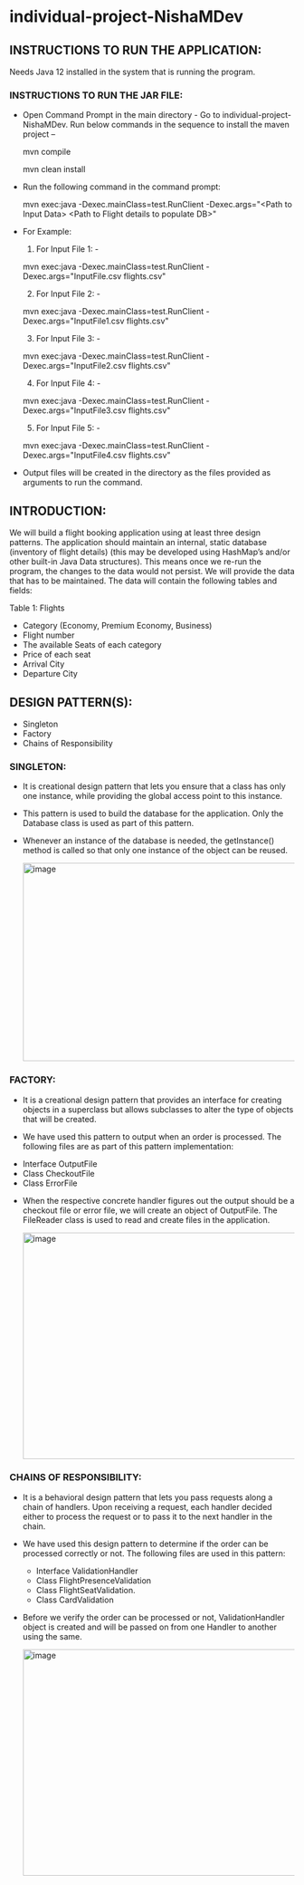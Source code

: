 # individual-project-NishaMDev

## INSTRUCTIONS TO RUN THE APPLICATION:

Needs Java 12 installed in the system that is running the program.

### INSTRUCTIONS TO RUN THE JAR FILE:
* Open Command Prompt in the main directory - Go to individual-project-NishaMDev.
Run below commands in the sequence to install the maven project –

  
    mvn compile

    mvn clean install

* Run the following command in the command prompt:
  

    mvn exec:java -Dexec.mainClass=test.RunClient -Dexec.args="\<Path to Input Data\>  \<Path to Flight details to populate DB\>"

* For Example:

  1. For Input File 1: -
  

    mvn exec:java -Dexec.mainClass=test.RunClient -Dexec.args="InputFile.csv  flights.csv"

  2. For Input File 2: -
    
    mvn exec:java -Dexec.mainClass=test.RunClient -Dexec.args="InputFile1.csv  flights.csv"

  3. For Input File 3: -
  
    mvn exec:java -Dexec.mainClass=test.RunClient -Dexec.args="InputFile2.csv  flights.csv"

  4. For Input File 4: -
    
    mvn exec:java -Dexec.mainClass=test.RunClient -Dexec.args="InputFile3.csv  flights.csv"

  5. For Input File 5: -
        
    mvn exec:java -Dexec.mainClass=test.RunClient -Dexec.args="InputFile4.csv  flights.csv"

*	Output files will be created in the directory as the files provided as arguments to run the command.

## INTRODUCTION:

We will build a flight booking application using at least three design patterns. The application should maintain an internal, static database (inventory of flight details) (this may be developed using HashMap’s and/or other built-in Java Data structures). This means once we re-run the program, the changes to the data would not persist. We will provide the data that has to be maintained. The data will contain the following tables and fields:

Table 1: Flights
* Category (Economy, Premium Economy, Business)
* Flight number
* The available Seats of each category
* Price of each seat
* Arrival City
* Departure City

## DESIGN PATTERN(S):

* Singleton
* Factory
*	Chains of Responsibility

### SINGLETON:
* It is creational design pattern that lets you ensure that a class has only one instance, while providing the global access point to this instance.
* This pattern is used to build the database for the application. Only the Database class is used as part of this pattern.
* Whenever an instance of the database is needed, the getInstance() method is called so that only one instance of the object can be reused.

  <img height="350" width="700" alt="image" src="https://user-images.githubusercontent.com/89233753/164509029-0e9a3840-cb44-48b1-8822-f0bdb30ef4ec.png">

### FACTORY:
* It is a creational design pattern that provides an interface for creating objects in a superclass but allows subclasses to alter the type of objects that will be created.

* We have used this pattern to output when an order is processed. The following files are as part of this pattern implementation:
- Interface OutputFile
- Class CheckoutFile
- Class ErrorFile

* When the respective concrete handler figures out the output should be a checkout file or error file, we will create an object of OutputFile. The FileReader class is used to read and create files in the application.

  <img height="400" width="700" alt="image" src="https://user-images.githubusercontent.com/89233753/164509056-8ec2c19e-3a69-4f70-97d2-85aeec845ca3.png">


### CHAINS OF RESPONSIBILITY:
* It is a behavioral design pattern that lets you pass requests along a chain of handlers. Upon receiving a request, each handler decided either to process the request or to pass it to the next handler in the chain.
* We have used this design pattern to determine if the order can be processed correctly or not. The following files are used in this pattern:

    - Interface ValidationHandler
    - Class FlightPresenceValidation
    - Class FlightSeatValidation.
    - Class CardValidation

* Before we verify the order can be processed or not, ValidationHandler object is created and will be passed on from one Handler to another using the same.

  <img height="400" width="700" alt="image" src="https://user-images.githubusercontent.com/89233753/164509107-7f80b18d-ec3d-4313-8cdf-9d9217023651.png">


